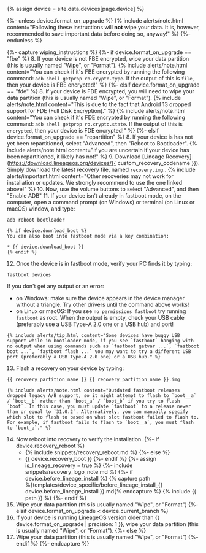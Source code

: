 {% assign device = site.data.devices[page.device] %}

{%- unless device.format_on_upgrade %}
{% include alerts/note.html content="Following these instructions will **not** wipe your data. It is, however, recommended to save important data before doing so, anyway!" %}
{%- endunless %}


{%- capture wiping_instructions %}
{%- if device.format_on_upgrade == "fbe" %}
8. If your device is not FBE encrypted, wipe your data partition (this is usually named "Wipe", or "Format").
    {% include alerts/note.html content="You can check if it's FBE encrypted by running the following command: `adb shell getprop ro.crypto.type`.
    If the output of this is `file`, then your device is FBE encrypted!" %}
{%- elsif device.format_on_upgrade == "fde" %}
8. If your device is FDE encrypted, you will need to wipe your data partition (this is usually named "Wipe", or "Format").
    {% include alerts/note.html content="This is due to the fact that Android 13 dropped support for FDE (Full Disk Encryption)." %}
    {% include alerts/note.html content="You can check if it's FDE encrypted by running the following command: `adb shell getprop ro.crypto.state`.
    If the output of this is `encrypted`, then your device is FDE encrypted!" %}
{%- elsif device.format_on_upgrade == "repartition" %}
8. If your device is has not yet been repartitioned, select "Advanced", then "Reboot to Bootloader".
    {% include alerts/note.html content="If you are uncertain if your device has been repartitioned, it likely has not!" %}
9. Download [Lineage Recovery](https://download.lineageos.org/devices/{{ custom_recovery_codename }}). Simply download the latest recovery file, named `recovery.img`..
    {% include alerts/important.html content="Other recoveries may not work for installation or updates. We strongly recommend to use the one linked above!" %}
10. Now, use the volume buttons to select "Advanced", and then "Enable ADB"
11. If your device isn't already in fastboot mode, on the computer, open a command prompt (on Windows) or terminal (on Linux or macOS) window, and type:
```
adb reboot bootloader
```
    {% if device.download_boot %}
    You can also boot into fastboot mode via a key combination:

    * {{ device.download_boot }}
    {% endif %}
12. Once the device is in fastboot mode, verify your PC finds it by typing:
```
fastboot devices
```
  If you don't get any output or an error:
   * on Windows: make sure the device appears in the device manager without a triangle. Try other drivers until the command above works!
   * on Linux or macOS: If you see `no permissions fastboot` try running `fastboot` as root. When the output is empty, check your USB cable (preferably use a USB Type-A 2.0 one or a USB hub) and port!

    {% include alerts/tip.html content="Some devices have buggy USB support while in bootloader mode, if you see `fastboot` hanging with no output when using commands such as `fastboot getvar ...`, `fastboot boot ...`, `fastboot flash ...` you may want to try a different USB port (preferably a USB Type-A 2.0 one) or a USB hub." %}

13. Flash a recovery on your device by typing:
```
{{ recovery_partition_name }} {{ recovery_partition_name }}.img
```
    {% include alerts/note.html content="Outdated fastboot releases dropped legacy A/B support, so it might attempt to flash to `boot__a` / `boot__b` rather than `boot_a` / `boot_b` if you try to flash `boot`. In this case, you must update `fastboot` to a release newer than or equal to `31.0.2`. Alternatively, you can manually specify which slot to flash to based on what slot fastboot failed to flash to. For example, if fastboot fails to flash to `boot__a`, you must flash to `boot_a`." %}
14. Now reboot into recovery to verify the installation.
    {%- if device.recovery_reboot %}
    * {% include snippets/recovery_reboot.md %}
    {%- else %}
    * {{ device.recovery_boot }}
    {%- endif %}
{%- assign is_lineage_recovery = true %}
{%- include snippets/recovery_logo_note.md %}
{%- if device.before_lineage_install %}
{% capture path %}templates/device_specific/before_lineage_install_{{ device.before_lineage_install }}.md{% endcapture %}
{% include {{ path }} %}
{%- endif %}
15. Wipe your data partition (this is usually named "Wipe", or "Format")
{%- elsif device.format_on_upgrade < device.current_branch %}
8. If your device is running LineageOS version older than {{ device.format_on_upgrade | precision: 1 }}, wipe your data partition (this is usually named "Wipe", or "Format").
{%- else %}
8. Wipe your data partition (this is usually named "Wipe", or "Format")
{%- endif %}
{%- endcapture %}
